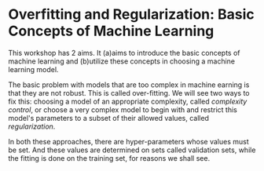 # Overfitting and Regularization: Basic Concepts of Machine Learning

This workshop has 2 aims. It (a)aims to introduce the basic concepts of machine learning and (b)utilize these concepts in choosing a machine learning model.

The basic problem with models that are too complex in machine earning is that they are not robust. This is called over-fitting. We will see two ways to fix this: choosing a model of an appropriate complexity, called *complexity control*, or choose a very complex model to begin with and restrict this model's parameters to a subset of their allowed values, called *regularization*.

In both these approaches, there are hyper-parameters whose values must be set. And these values are determined on sets called validation sets, while the fitting is done on the training set, for reasons we shall see.

